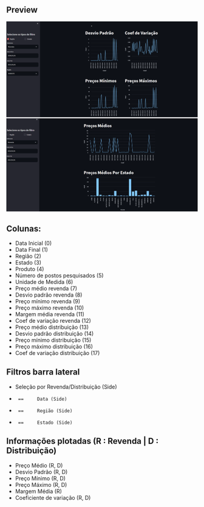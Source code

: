 ## Preview
![alt dashboard preview](preview.png "Preview 1")
![alt dashboard preview](preview2.png "Preview 2")
## Colunas:
- Data Inicial (0)
- Data Final (1)
- Região (2)
- Estado (3)
- Produto (4)
- Número de postos pesquisados (5)
- Unidade de Medida (6)
- Preço médio revenda (7)
- Desvio padrão revenda (8)
- Preço mínimo revenda (9)
- Preço máximo revenda (10)
- Margem média revenda (11)
- Coef de variação revenda (12)
- Preço médio distribuição (13)
- Desvio padrão distribuição (14)
- Preço mínimo distribuição (15)
- Preço máximo distribuição (16)
- Coef de variação distribuição (17)

## Filtros barra lateral
- Seleção por Revenda/Distribuição (Side)
-      ==     Data (Side)
-      ==     Região (Side)
-      ==     Estado (Side)

## Informações plotadas (R : Revenda | D : Distribuição)
- Preço Médio (R, D)
- Desvio Padrão (R, D)
- Preço Mínimo (R, D)
- Preço Máximo (R, D)
- Margem Média (R)
- Coeficiente de variação (R, D)

